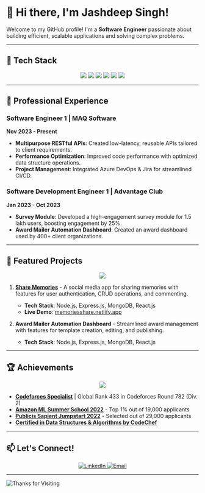 # 🌟 Hi there, I'm Jashdeep Singh! 

Welcome to my GitHub profile! I'm a **Software Engineer** passionate about building efficient, scalable applications and solving complex problems.

---

## 🔧 Tech Stack

<!-- Badges for quick tech overview -->
<p align="center">
  <img src="https://img.shields.io/badge/Java-007396?style=for-the-badge&logo=java&logoColor=white"/>
  <img src="https://img.shields.io/badge/SpringBoot-6DB33F?style=for-the-badge&logo=spring&logoColor=white"/>
  <img src="https://img.shields.io/badge/React-61DAFB?style=for-the-badge&logo=react&logoColor=black"/>
  <img src="https://img.shields.io/badge/Node.js-339933?style=for-the-badge&logo=nodedotjs&logoColor=white"/>
  <img src="https://img.shields.io/badge/Azure-0078D4?style=for-the-badge&logo=microsoftazure&logoColor=white"/>
  <img src="https://img.shields.io/badge/Docker-2496ED?style=for-the-badge&logo=docker&logoColor=white"/>
</p>

---

## 💼 Professional Experience

### Software Engineer 1 | MAQ Software
**Nov 2023 - Present**
- **Multipurpose RESTful APIs**: Created low-latency, reusable APIs tailored to client requirements.
- **Performance Optimization**: Improved code performance with optimized data structure operations.
- **Project Management**: Integrated Azure DevOps & Jira for streamlined CI/CD.

### Software Development Engineer 1 | Advantage Club
**Jan 2023 - Oct 2023**
- **Survey Module**: Developed a high-engagement survey module for 1.5 lakh users, boosting engagement by 25%.
- **Award Mailer Automation Dashboard**: Created an award dashboard used by 400+ client organizations.

---

## 🌟 Featured Projects

<p align="center">
  <img src="https://img.icons8.com/emoji/48/000000/star-emoji.png"/>
</p>

1. **[Share Memories](https://github.com/JASHD12/Share-Memories)** - A social media app for sharing memories with features for user authentication, CRUD operations, and commenting.
   - **Tech Stack**: Node.js, Express.js, MongoDB, React.js
   - **Live Demo**: [memoriesshare.netlify.app](https://memoriesshare.netlify.app/)

2. **Award Mailer Automation Dashboard** - Streamlined award management with features for template creation, editing, and publishing.
   - **Tech Stack**: Node.js, Express.js, MongoDB, React.js

---

## 🏆 Achievements

<p align="center">
  <img src="https://img.icons8.com/color/48/000000/trophy.png"/>
</p>

- **[Codeforces Specialist](https://codeforces.com/profile/coder_7777)** | Global Rank 433 in Codeforces Round 782 (Div. 2)
- **[Amazon ML Summer School 2022](https://drive.google.com/file/d/15bHUgHYw3bH8rPSpmUJOLxF0grF4YFu6/view)** - Top 1% out of 19,000 applicants
- **[Publicis Sapient Jumpstart 2022](https://unstop.com/certificate-preview/8f3b899c-dc45-4b61-ad82-d6b69e543bcf)** - Selected out of 29,000 applicants
- **[Certified in Data Structures & Algorithms by CodeChef](https://www.codechef.com/certificates/public/26cd1f7)**

---

## 📫 Let's Connect!

<p align="center">
  <a href="http://www.linkedin.com/in/jashdeep-singh-78a280196">
    <img src="https://img.shields.io/badge/LinkedIn-0077B5?style=for-the-badge&logo=linkedin&logoColor=white" alt="LinkedIn"/>
  </a>
  <a href="mailto:jashdeep188@gmail.com">
    <img src="https://img.shields.io/badge/Email-D14836?style=for-the-badge&logo=gmail&logoColor=white" alt="Email"/>
  </a>
</p>

---

![Thanks for Visiting](https://img.shields.io/badge/Thanks%20for%20visiting!-%F0%9F%91%8B-brightgreen?style=for-the-badge)

